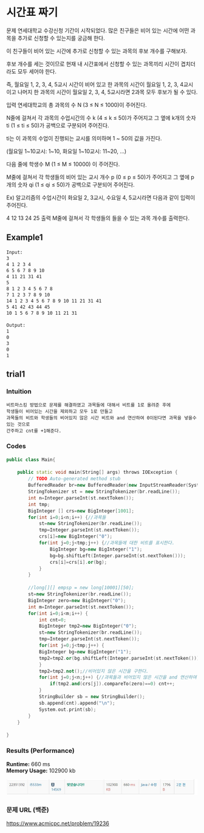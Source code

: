 # 시간표 짜기

문제
연세대학교 수강신청 기간이 시작되었다. 많은 친구들은 비어 있는 시간에 어떤 과목을 추가로 신청할 수 있는지를 궁금해 한다.

이 친구들이 비어 있는 시간에 추가로 신청할 수 있는 과목의 후보 개수를 구해보자.

후보 개수를 세는 것이므로 현재 내 시간표에서 신청할 수 있는 과목끼리 시간이 겹치더라도 모두 세어야 한다.

즉, 월요일 1, 2, 3, 4, 5교시 시간이 비어 있고 한 과목의 시간이 월요일 1, 2, 3, 4교시이고 나머지 한 과목의 시간이 월요일 2, 3, 4, 5교시라면 2과목 모두 후보가 될 수 있다.

입력
연세대학교의 총 과목의 수 N (3 ≤ N ≤ 1000)이 주어진다.

N줄에 걸쳐서 각 과목의 수업시간의 수 k (4 ≤ k ≤ 50)가 주어지고 그 옆에 k개의 숫자 ti (1 ≤ ti ≤ 50)가 공백으로 구분되어 주어진다.

ti는 이 과목의 수업이 진행되는 교시를 의미하며 1 ~ 50의 값을 가진다.

(월요일 1~10교시: 1~10, 화요일 1~10교시: 11~20, …)

다음 줄에 학생수 M (1 ≤ M ≤ 10000) 이 주어진다.

M줄에 걸쳐서 각 학생들의 비어 있는 교시 개수 p (0 ≤ p ≤ 50)가 주어지고 그 옆에 p개의 숫자 qi (1 ≤ qi ≤ 50)가 공백으로 구분되어 주어진다.

Ex) 알고리즘의 수업시간이 화요일 2, 3교시, 수요일 4, 5교시라면 다음과 같이 입력이 주어진다.

4 12 13 24 25
출력
M줄에 걸쳐서 각 학생들의 들을 수 있는 과목 개수를 출력한다.


## Example1

```
Input: 
3
4 1 2 3 4
6 5 6 7 8 9 10
4 11 21 31 41
5
8 1 2 3 4 5 6 7 8
7 1 2 3 7 8 9 10
14 1 2 3 4 5 6 7 8 9 10 11 21 31 41
5 41 42 43 44 45
10 1 5 6 7 8 9 10 11 21 31

Output: 
1
0
3
0
1
```

## trial1
### Intuition
```
비트마스킹 방법으로 문제를 해결하였고 과목들에 대해서 비트를 1로 올려준 후에
학생들이 비어있는 시간을 제외하고 모두 1로 만들고
과목들의 비트와 학생들의 비어있지 않은 시간 비트와 and 연산하여 0이된다면 과목을 넣을수 있는 것으로
간주하고 cnt를 +1해준다.
```
### Codes  
```cpp
public class Main{

    public static void main(String[] args) throws IOException {
        // TODO Auto-generated method stub
        BufferedReader br=new BufferedReader(new InputStreamReader(System.in));
        StringTokenizer st = new StringTokenizer(br.readLine());
        int n=Integer.parseInt(st.nextToken());
        int tmp;
        BigInteger [] crs=new BigInteger[1001];
        for(int i=0;i<n;i++) {//과목들
            st=new StringTokenizer(br.readLine());
            tmp=Integer.parseInt(st.nextToken());
            crs[i]=new BigInteger("0");
            for(int j=0;j<tmp;j++) {//과목들에 대한 비트를 표시한다.
                BigInteger bg=new BigInteger("1");
                bg=bg.shiftLeft(Integer.parseInt(st.nextToken()));
                crs[i]=crs[i].or(bg);
            }
        }
        
        //long[][] empsp = new long[10001][50];
        st=new StringTokenizer(br.readLine());
        BigInteger zero=new BigInteger("0");
        int m=Integer.parseInt(st.nextToken());
        for(int i=0;i<m;i++) {
            int cnt=0;
            BigInteger tmp2=new BigInteger("0");
            st=new StringTokenizer(br.readLine());
            tmp=Integer.parseInt(st.nextToken());
            for(int j=0;j<tmp;j++) {
            BigInteger bg=new BigInteger("1");
            tmp2=tmp2.or(bg.shiftLeft(Integer.parseInt(st.nextToken())));
            }
            tmp2=tmp2.not();//비어있지 않은 시간을 구한다.
            for(int j=0;j<n;j++) {//과목들과 비어있지 않은 시간을 and 연산하여 0이면 과목을 넣을수 있다는 뜻이다.
                if(tmp2.and(crs[j]).compareTo(zero)==0) cnt++;
            }
            StringBuilder sb = new StringBuilder();
            sb.append(cnt).append("\n");
            System.out.print(sb);
        }
    }

}
```

### Results (Performance)  
**Runtime:** 660 ms   
**Memory Usage:**   102900 kb    

<p align="center"> 
<img src="./capture.JPG">
</p>


### 문제 URL (백준)  
https://www.acmicpc.net/problem/19236